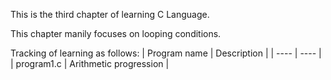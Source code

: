 This is the third chapter of learning C Language.

This chapter manily focuses on looping conditions.

Tracking of learning as follows:
| Program name | Description |
| ---- | ---- |
| program1.c | Arithmetic progression |